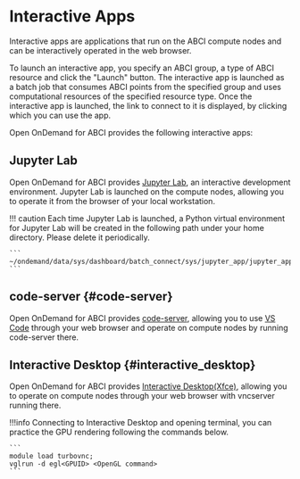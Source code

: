 # Interactive Apps

Interactive apps are applications that run on the ABCI compute nodes and can be interactively operated in the web browser.

To launch an interactive app, you specify an ABCI group, a type of ABCI resource and click the "Launch" button.
The interactive app is launched as a batch job that consumes ABCI points from the specified group and uses computational resources of the specified resource type. Once the interactive app is launched, the link to connect to it is displayed, by clicking which you can use the app.

Open OnDemand for ABCI provides the following interactive apps:

## Jupyter Lab

Open OnDemand for ABCI provides [Jupyter Lab](https://jupyter.org/), an interactive development environment.
Jupyter Lab is launched on the compute nodes, allowing you to operate it from the browser of your local workstation.

!!! caution
    Each time Jupyter Lab is launched, a Python virtual environment for Jupyter Lab will be created in the following path under your home directory. Please delete it periodically.

    ```
    ~/ondemand/data/sys/dashboard/batch_connect/sys/jupyter_app/jupyter_app/output/
    ```

## code-server {#code-server}

Open OnDemand for ABCI provides [code-server](https://github.com/coder/code-server), allowing you to use [VS Code](https://github.com/Microsoft/vscode) through your web browser and operate on compute nodes by running code-server there.

## Interactive Desktop {#interactive_desktop}

Open OnDemand for ABCI provides [Interactive Desktop(Xfce)](https://www.xfce.org/?lang=en), allowing you to operate on compute nodes through your web browser with vncserver running there.

!!!info
    Connecting to Interactive Desktop and opening terminal, you can practice the GPU rendering following the commands below.

    ```
    module load turbovnc;
    vglrun -d egl<GPUID> <OpenGL command>
    ```


